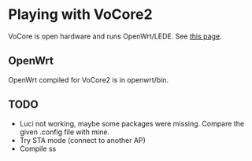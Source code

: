 # Playing with VoCore2
VoCore is open hardware and runs OpenWrt/LEDE.
See [this page](https://vocore.io/).

## OpenWrt
OpenWrt compiled for VoCore2 is in openwrt/bin.

## TODO
- Luci not working, maybe some packages were missing. Compare the given .config file with mine.
- Try STA mode (connect to another AP)
- Compile ss
